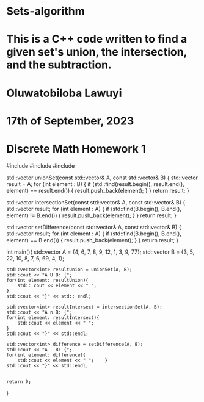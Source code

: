 # Sets-algorithm
# This is a C++ code written to find a given set's union, the intersection, and the subtraction.
# Oluwatobiloba Lawuyi
# 17th of September, 2023
# Discrete Math Homework 1

#include <iostream>
#include <vector>
#include <algorithm>

std::vector<int> unionSet(const std::vector<int>& A, const std::vector<int>& B) {
    std::vector<int> result = A;
    for (int element : B) {
        if (std::find(result.begin(), result.end(), element) == result.end()) {
            result.push_back(element);
        }
    }
    return result;
}


std::vector<int> intersectionSet(const std::vector<int>& A, const std::vector<int>& B) {
    std::vector<int> result;
    for (int element : A) {
        if (std::find(B.begin(), B.end(), element) != B.end()) {
            result.push_back(element);
        }
    }
    return result;
}

std::vector<int> setDifference(const std::vector<int>& A, const std::vector<int>& B) {
    std::vector<int> result;
    for (int element : A) {
        if (std::find(B.begin(), B.end(), element) == B.end()) {
            result.push_back(element);
        }
    }
    return result;
}

int main(){
    std::vector<int> A = {4, 6, 7, 8, 9, 12, 1, 3, 9, 77};
    std::vector<int> B = {3, 5, 22, 10, 8, 7, 6, 69, 4, 1};

    

    std::vector<int> resultUnion = unionSet(A, B);
    std::cout << "A U B: {";
    for(int element: resultUnion){
        std:: cout << element << " ";
    }
    std::cout << "}" << std:: endl;

    std::vector<int> resultIntersect = intersectionSet(A, B);
    std::cout << "A n B: {";
    for(int element: resultIntersect){
        std::cout << element << " ";
    }
    std::cout << "}" << std::endl;

    std::vector<int> difference = setDifference(A, B);
    std::cout << "A - B: {";
    for(int element: difference){
        std::cout << element << " ";    }
    std::cout << "}" << std::endl;


    return 0;
}
